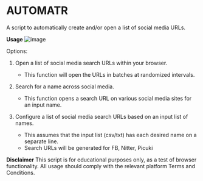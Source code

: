 # AUTOMATR

A script to automatically create and/or open a list of social media URLs.

**Usage**
![image](https://github.com/sockysec/automatr/assets/121141737/759b6279-17a0-41e9-be4f-32ab160d755e)

Options:
1. Open a list of social media search URLs within your browser.
      - This function will open the URLs in batches at randomized intervals.
2. Search for a name across social media.
      - This function opens a search URL on various social media sites for an input name.
   
4. Configure a list of social media search URLs based on an input list of names.
      - This assumes that the input list (csv/txt) has each desired name on a separate line.
      - Search URLs will be generated for FB, Nitter, Picuki

**Disclaimer**
This script is for educational purposes only, as a test of browser functionality.
All usage should comply with the relevant platform Terms and Conditions.
